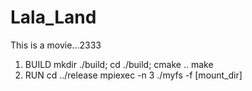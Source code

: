 # Lala_Land
This is a movie...2333

1. BUILD
	mkdir ./build;
	cd ./build;
	cmake ..
	make
2. RUN
	cd ../release
	mpiexec -n 3 ./myfs -f [mount_dir]
